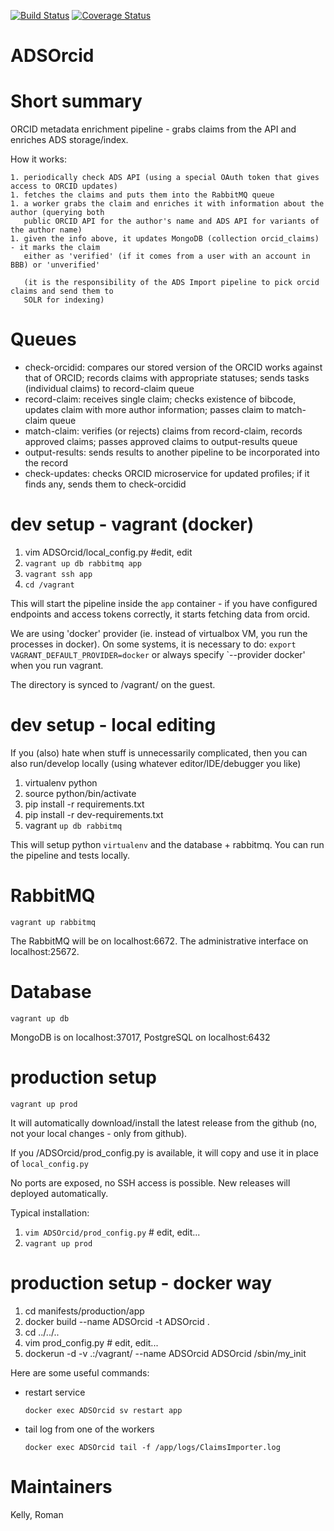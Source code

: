 [![Build Status](https://travis-ci.org/adsabs/ADSOrcid.svg)](https://travis-ci.org/adsabs/ADSOrcid)
[![Coverage Status](https://coveralls.io/repos/adsabs/ADSOrcid/badge.svg)](https://coveralls.io/r/adsabs/ADSOrcid)

# ADSOrcid

Short summary
============================
ORCID metadata enrichment pipeline - grabs claims from the API and enriches ADS storage/index.

How it works:

    1. periodically check ADS API (using a special OAuth token that gives access to ORCID updates)
    1. fetches the claims and puts them into the RabbitMQ queue
    1. a worker grabs the claim and enriches it with information about the author (querying both
       public ORCID API for the author's name and ADS API for variants of the author name)
    1. given the info above, it updates MongoDB (collection orcid_claims) - it marks the claim
       either as 'verified' (if it comes from a user with an account in BBB) or 'unverified'
       
       (it is the responsibility of the ADS Import pipeline to pick orcid claims and send them to
       SOLR for indexing)
       
Queues
============================
- check-orcidid: compares our stored version of the ORCID works against that of ORCID; records claims
with appropriate statuses; sends tasks (individual claims) to record-claim queue
- record-claim: receives single claim; checks existence of bibcode, updates claim with more author
information; passes claim to match-claim queue
- match-claim: verifies (or rejects) claims from record-claim, records approved claims; passes 
approved claims to output-results queue
- output-results:  sends results to another pipeline to be incorporated into the record
- check-updates: checks ORCID microservice for updated profiles; if it finds any, sends them
to check-orcidid
      

dev setup - vagrant (docker)
============================

1. vim ADSOrcid/local_config.py #edit, edit
1. `vagrant up db rabbitmq app`
1. `vagrant ssh app`
1. `cd /vagrant`

This will start the pipeline inside the `app` container - if you have configured endpoints and
access tokens correctly, it starts fetching data from orcid.

We are using 'docker' provider (ie. instead of virtualbox VM, you run the processes in docker).
On some systems, it is necessary to do: `export VAGRANT_DEFAULT_PROVIDER=docker` or always 
specify `--provider docker' when you run vagrant.
 
The  directory is synced to /vagrant/ on the guest.


dev setup - local editing
=========================

If you (also) hate when stuff is unnecessarily complicated, then you can also run/develop locally
(using whatever editor/IDE/debugger you like)

1. virtualenv python
1. source python/bin/activate
1. pip install -r requirements.txt
1. pip install -r dev-requirements.txt
1. vagrant `up db rabbitmq`

This will setup python `virtualenv` and the database + rabbitmq. You can run the pipeline and 
tests locally. 


RabbitMQ
========

`vagrant up rabbitmq`

The RabbitMQ will be on localhost:6672. The administrative interface on localhost:25672.


Database
========

`vagrant up db`

MongoDB is on localhost:37017, PostgreSQL on localhost:6432



production setup
================

`vagrant up prod`

It will automatically download/install the latest release from the github (no, not
your local changes - only from github).

If you /ADSOrcid/prod_config.py is available, it will copy and use it in place of
`local_config.py`

No ports are exposed, no SSH access is possible. New releases will deployed automatically.

Typical installation:

1. `vim ADSOrcid/prod_config.py` # edit, edit...
1. `vagrant up prod`


production setup - docker way
=============================

1. cd manifests/production/app
2. docker build --name ADSOrcid -t ADSOrcid .
3. cd ../../.. 
4. vim prod_config.py # edit, edit...
4. dockerun -d -v .:/vagrant/ --name ADSOrcid ADSOrcid /sbin/my_init


Here are some useful commands:

- restart service

	`docker exec ADSOrcid sv restart app`

- tail log from one of the workers

	`docker exec ADSOrcid tail -f /app/logs/ClaimsImporter.log`

Maintainers
============================
Kelly, Roman

